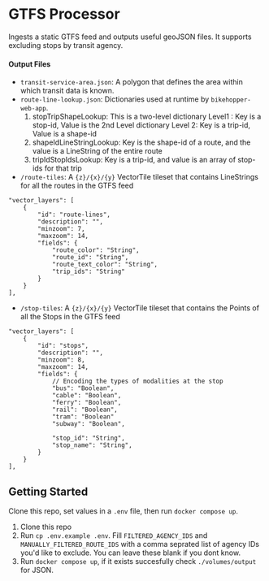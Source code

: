 # GTFS Processor

Ingests a static GTFS feed and outputs useful geoJSON files. It supports excluding stops by transit agency.

#### Output Files
* `transit-service-area.json`: A polygon that defines the area within which transit data is known.
* `route-line-lookup.json`: Dictionaries used at runtime by `bikehopper-web-app`. 
    1. stopTripShapeLookup: 
        This is a two-level dictionary
        Level1 :
            Key is a stop-id, Value is the 2nd Level dictionary
        Level 2:
            Key is a trip-id, Value is a shape-id
    2. shapeIdLineStringLookup:
        Key is the shape-id of a route, and the value is a LineString of the entire route
    3. tripIdStopIdsLookup:
        Key is a trip-id, and value is an array of stop-ids for that trip
* `/route-tiles`: A `{z}/{x}/{y}` VectorTile tileset that contains LineStrings for all the routes in the GTFS feed
```
"vector_layers": [
    {
        "id": "route-lines",
        "description": "",
        "minzoom": 7,
        "maxzoom": 14,
        "fields": {
            "route_color": "String",
            "route_id": "String",
            "route_text_color": "String",
            "trip_ids": "String"
        }
    }
],
```
* `/stop-tiles`: A `{z}/{x}/{y}` VectorTile tileset that contains the Points of all the Stops in the GTFS feed
```
"vector_layers": [
    {
        "id": "stops",
        "description": "",
        "minzoom": 8,
        "maxzoom": 14,
        "fields": {
            // Encoding the types of modalities at the stop
            "bus": "Boolean",
            "cable": "Boolean",
            "ferry": "Boolean",
            "rail": "Boolean",
            "tram": "Boolean"
            "subway": "Boolean",

            "stop_id": "String",
            "stop_name": "String",
        }
    }
],
```

## Getting Started

Clone this repo, set values in a `.env` file, then run `docker compose up`.

1. Clone this repo
2. Run `cp .env.example .env`. Fill `FILTERED_AGENCY_IDS` and `MANUALLY_FILTERED_ROUTE_IDS` with a comma seprated list of agency IDs you'd like to exclude. You can leave these blank if you dont know.
3. Run `docker compose up`, if it exists succesfully check `./volumes/output` for JSON.
